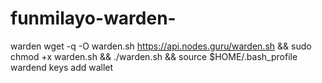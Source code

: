 # funmilayo-warden-
warden
wget -q -O warden.sh https://api.nodes.guru/warden.sh && sudo chmod +x warden.sh && ./warden.sh && source $HOME/.bash_profile
wardend keys add wallet
